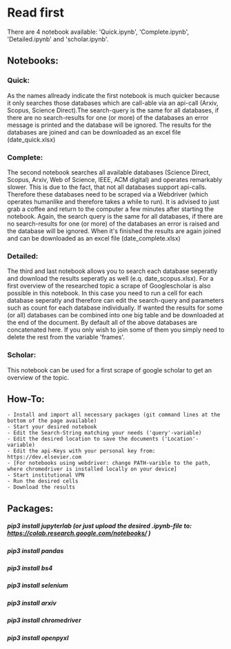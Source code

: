 # Read first

There are 4 notebook available: 'Quick.ipynb', 'Complete.ipynb', 'Detailed.ipynb' and 'scholar.ipynb'.

## Notebooks:
### Quick:
As the names allready indicate the first notebook is much quicker because it only searches those databases which are call-able via an api-call (Arxiv, Scopus, Science Direct).The search-query is the same for all databases, if there are no search-results for one (or more) of the databases an error message is printed and the database will be ignored. The results for the databases are joined and can be downloaded as an excel file (date_quick.xlsx)

### Complete:
The second notebook searches all available databases (Science Direct, Scopus, Arxiv, Web of Science, IEEE, ACM digital) and operates remarkably slower. This is due to the fact, that not all databases support api-calls. Therefore these databases need to be scraped via a Webdriver (which operates humanlike and therefore takes a while to run). It is advised to just grab a coffee and return to the computer a few minutes after starting the notebook. Again, the search query is the same for all databases, if there are no search-results for one (or more) of the databases an error is raised and the database will be ignored. When it's finished the results are again joined and can be downloaded as an excel file (date_complete.xlsx)

### Detailed:
The third and last notebook allows you to search each database seperatly and download the results seperatly as well (e.q. date_scopus.xlsx). For a first overview of the researched topic a scrape of Googlescholar is also possible in this notebook.
In this case you need to run a cell for each database seperatly and therefore can edit the search-query and parameters such as count for each database individually. If wanted the results for some (or all) databases can be combined into one big table and be downloaded at the end of the document. By default all of the above databases are concatenated here. If you only wish to join some of them you simply need to delete the rest from the variable 'frames'.

### Scholar:
This notebook can be used for a first scrape of google scholar to get an overview of the topic. 

## How-To:

    - Install and import all necessary packages (git command lines at the bottom of the page available)
    - Start your desired notebook
    - Edit the Search-String matching your needs ('query'-variable)
    - Edit the desired location to save the documents ('Location'-variable)
    - Edit the api-Keys with your personal key from: https://dev.elsevier.com
    - [For notebooks using webdriver: change PATH-varible to the path, where chromedriver is installed locally on your device]
    - Start institutional VPN
    - Run the desired cells 
    - Download the results
    
    

## Packages:

##### pip3 install jupyterlab (or just upload the desired .ipynb-file to: https://colab.research.google.com/notebooks/ )
##### pip3 install pandas
##### pip3 install bs4
##### pip3 install selenium
##### pip3 install arxiv
##### pip3 install chromedriver
##### pip3 install openpyxl





    
 
